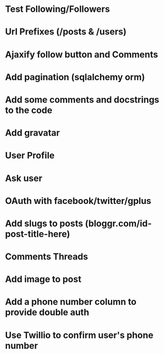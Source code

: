 # Test Following/Followers

# Url Prefixes (/posts & /users)

# Ajaxify follow button and Comments  

# Add pagination (sqlalchemy orm)

# Add some comments and docstrings to the code

# Add gravatar

# User Profile

# Ask user

# OAuth with facebook/twitter/gplus

# Add slugs to posts (bloggr.com/id-post-title-here)

# Comments Threads

# Add image to post



# Add a phone number column to provide double auth

# Use Twillio to confirm user's phone number
